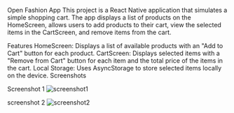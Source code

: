 Open Fashion App
This project is a React Native application that simulates a simple shopping cart. The app displays a list of products on the HomeScreen, allows users to add products to their cart, view the selected items in the CartScreen, and remove items from the cart.

Features
HomeScreen: Displays a list of available products with an "Add to Cart" button for each product.
CartScreen: Displays selected items with a "Remove from Cart" button for each item and the total price of the items in the cart.
Local Storage: Uses AsyncStorage to store selected items locally on the device.
Screenshots

Screenshot 1
![screenshot1](https://github.com/bismark-bakomora/rn-assignment6-11011833/assets/141500032/fbaadded-75c8-4056-84ac-a1183ec6590b)

screenshot 2
![screenshot2](https://github.com/bismark-bakomora/rn-assignment6-11011833/assets/141500032/317e16b9-02d8-4672-95f2-8d8d75cf7649)

